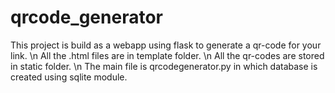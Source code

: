 # qrcode_generator
This project is build as a webapp using flask to generate a qr-code for your link.
\n All the .html files are in template folder.
\n All the qr-codes are stored in static folder.
\n The main file is qrcodegenerator.py in which database is created using sqlite module.
